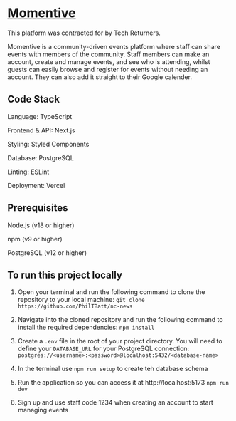 # [Momentive](https://momentive.vercel.app)
This platform was contracted for by Tech Returners.

Momentive is a community-driven events platform where staff can share events with members of the community. Staff members can make an account, create and manage events, and see who is attending, whilst guests can easily browse and register for events without needing an account. They can also add it straight to their Google calender.


## Code Stack
Language: TypeScript

Frontend & API: Next.js

Styling: Styled Components

Database: PostgreSQL

Linting: ESLint

Deployment: Vercel

## Prerequisites
Node.js (v18 or higher)

npm (v9 or higher)

PostgreSQL (v12 or higher)

## To run this project locally

 1. Open your terminal and run the following command to clone the repository to your local machine:
`git clone https://github.com/PhilTBatt/nc-news`

2. Navigate into the cloned repository and run the following command to install the required dependencies:
`npm install`

3. Create a `.env` file in the root of your project directory. You will need to define your `DATABASE_URL` for your PostgreSQL connection: `postgres://<username>:<password>@localhost:5432/<database-name>`

4. In the terminal use `npm run setup` to create teh database schema

5. Run the application so you can access it at http://localhost:5173
`npm run dev`

6. Sign up and use staff code 1234 when creating an account to start managing events
